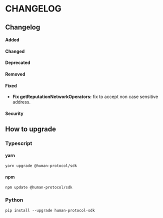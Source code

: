 # CHANGELOG

## Changelog

#### Added

#### Changed

#### Deprecated

#### Removed

#### Fixed

* **Fix getReputationNetworkOperators:** fix to accept non case sensitive address.

#### Security

## How to upgrade

### Typescript

#### yarn

```
yarn upgrade @human-protocol/sdk
```

#### npm

```
npm update @human-protocol/sdk
```

### Python

```
pip install --upgrade human-protocol-sdk
```
